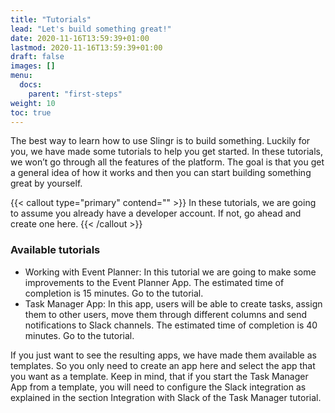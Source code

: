 ```yaml
---
title: "Tutorials"
lead: "Let's build something great!"
date: 2020-11-16T13:59:39+01:00
lastmod: 2020-11-16T13:59:39+01:00
draft: false
images: []
menu:
  docs:
    parent: "first-steps"
weight: 10
toc: true
---
```


The best way to learn how to use Slingr is to build something. Luckily for you, we have made some tutorials to help you get started. In these tutorials, we won’t go through all the features of the platform. The goal is that you get a general idea of how it works and then you can start building something great by yourself.

{{< callout type="primary" contend="" >}}
In these tutorials, we are going to assume you already have a developer account. If not, go ahead and create one here.
{{< /callout >}}

### Available tutorials
- Working with Event Planner: In this tutorial we are going to make some improvements to the Event Planner App. The estimated time of completion is 15 minutes. Go to the tutorial.
- Task Manager App: In this app, users will be able to create tasks, assign them to other users, move them through different columns and send notifications to Slack channels. The estimated time of completion is 40 minutes. Go to the tutorial.

If you just want to see the resulting apps, we have made them available as templates. So you only need to create an app here and select the app that you want as a template. Keep in mind, that if you start the Task Manager App from a template, you will need to configure the Slack integration as explained in the section Integration with Slack of the Task Manager tutorial.

